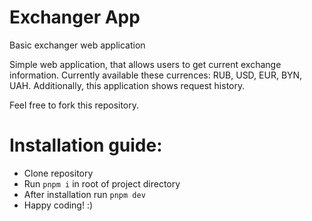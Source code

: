 # Exchanger App
Basic exchanger web application

Simple web application, that allows users to get current exchange information.
Currently available these currences: RUB, USD, EUR, BYN, UAH.
Additionally, this application shows request history.

Feel free to fork this repository.

# Installation guide:
- Clone repository
- Run `pnpm i` in root of project directory
- After installation run `pnpm dev`
- Happy coding! :)
